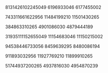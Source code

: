 



8131426102245049
6196933046
6177455002

743311661622956
11484199210
11501430265

384863310265
4901086030
4879444189

31935111152655049
11154683046
11150215002

94538446733056
8459639295
8480086194

911893032956
11927769210
11899910265

51744937200265
4937816030
4954870239

